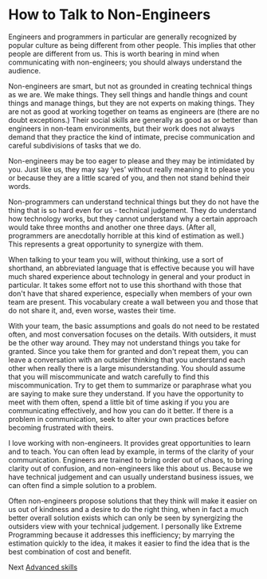 # How to Talk to Non-Engineers

Engineers and programmers in particular are generally recognized by popular culture as being different from other people. This implies that other people are different from us. This is worth bearing in mind when communicating with non-engineers; you should always understand the audience.

Non-engineers are smart, but not as grounded in creating technical things as we are. We make things. They sell things and handle things and count things and manage things, but they are not experts on making things. They are not as good at working together on teams as engineers are (there are no doubt exceptions.) Their social skills are generally as good as or better than engineers in non-team environments, but their work does not always demand that they practice the kind of intimate, precise communication and careful subdivisions of tasks that we do.

Non-engineers may be too eager to please and they may be intimidated by you. Just like us, they may say ‘yes’ without really meaning it to please you or because they are a little scared of you, and then not stand behind their words.

Non-programmers can understand technical things but they do not have the thing that is so hard even for us - technical judgement. They do understand how technology works, but they cannot understand why a certain approach would take three months and another one three days. (After all, programmers are anecdotally horrible at this kind of estimation as well.) This represents a great opportunity to synergize with them.

When talking to your team you will, without thinking, use a sort of shorthand, an abbreviated language that is effective because you will have much shared experience about technology in general and your product in particular. It takes some effort not to use this shorthand with those that don't have that shared experience, especially when members of your own team are present. This vocabulary create a wall between you and those that do not share it, and, even worse, wastes their time.

With your team, the basic assumptions and goals do not need to be restated often, and most conversation focuses on the details. With outsiders, it must be the other way around. They may not understand things you take for granted. Since you take them for granted and don't repeat them, you can leave a conversation with an outsider thinking that you understand each other when really there is a large misunderstanding. You should assume that you will miscommunicate and watch carefully to find this miscommunication. Try to get them to summarize or paraphrase what you are saying to make sure they understand. If you have the opportunity to meet with them often, spend a little bit of time asking if you you are communicating effectively, and how you can do it better. If there is a problem in communication, seek to alter your own practices before becoming frustrated with theirs.

I love working with non-engineers. It provides great opportunities to learn and to teach. You can often lead by example, in terms of the clarity of your communication. Engineers are trained to bring order out of chaos, to bring clarity out of confusion, and non-engineers like this about us. Because we have technical judgement and can usually understand business issues, we can often find a simple solution to a problem.

Often non-engineers propose solutions that they think will make it easier on us out of kindness and a desire to do the right thing, when in fact a much better overall solution exists which can only be seen by synergizing the outsiders view with your technical judgement. I personally like Extreme Programming because it addresses this inefficiency; by marrying the estimation quickly to the idea, it makes it easier to find the idea that is the best combination of cost and benefit.

Next [Advanced skills](../../3-Advanced)